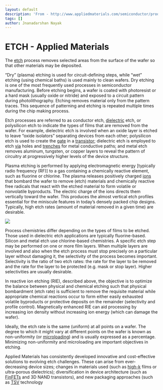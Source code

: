 ```yaml
---
layout: default
description: 'From - http://www.appliedmaterials.com/semiconductor/products/etch/info'
tags: []
author: Jnanadarshan Nayak
---
```


# ETCH - Applied Materials

The [etch](http://www.appliedmaterials.com/glossary#etch) process removes selected areas from the surface of the wafer so that other materials may be deposited.

“Dry” \(plasma\) etching is used for circuit-defining steps, while “wet” etching \(using chemical baths\) is used mainly to clean wafers. Dry etching is one of the most frequently used processes in semiconductor manufacturing. Before etching begins, a wafer is coated with photoresist or a hard mask \(usually oxide or nitride\) and exposed to a circuit pattern during photolithography. Etching removes material only from the pattern traces. This sequence of patterning and etching is repeated multiple times during the chip making process.

Etch processes are referred to as conductor etch, [dielectric](http://www.appliedmaterials.com/glossary#dielectric) etch, or polysilicon etch to indicate the types of films that are removed from the wafer. For example, dielectric etch is involved when an oxide layer is etched to leave “oxide isolators” separating devices from each other; polysilicon etch is used to create the [gate](http://www.appliedmaterials.com/glossary#gate) in a [transistor](http://www.appliedmaterials.com/glossary#transistor); dielectric etch is employed to etch [via](http://www.appliedmaterials.com/glossary#vias) holes and [trenches](http://www.appliedmaterials.com/glossary#trench) for metal conductive paths; and metal etch removes aluminum, tungsten, or copper layers to reveal the pattern of circuitry at progressively higher levels of the device structure.

Plasma etching is performed by applying electromagnetic energy \[typically radio frequency \(RF\)\] to a gas containing a chemically reactive element, such as fluorine or chlorine. The plasma releases positively charged [ions](http://www.appliedmaterials.com/glossary#ionization) that bombard the wafer to remove \(etch\) materials and chemically reactive free radicals that react with the etched material to form volatile or nonvolatile byproducts. The electric charge of the ions directs them vertically toward the wafer. This produces the almost vertical etch profiles essential for the miniscule features in today’s densely packed chip designs. Typically, high etch rates \(amount of material removed in a given time\) are desirable.

![](http://www.appliedmaterials.com/files/etching_process_v6.gif)

Process chemistries differ depending on the types of films to be etched. Those used in dielectric etch applications are typically fluorine-based. Silicon and metal etch use chlorine-based chemistries. A specific etch step may be performed on one or more film layers. When multiple layers are involved and also when the etch process must stop precisely on a particular layer without damaging it, the selectivity of the process becomes important. Selectivity is the ratio of two etch rates: the rate for the layer to be removed and the rate for the layer to be protected \(e.g. mask or stop layer\). Higher selectivities are usually desirable.

In reactive ion etching \(RIE\), described above, the objective is to optimize the balance between physical and chemical etching such that physical bombardment \(etch rate\) is sufficient to remove the requisite material while appropriate chemical reactions occur to form either easily exhausted volatile byproducts or protective deposits on the remainder \(selectivity and profile control\). Magnetically enhanced RIE can aid processing by increasing ion density without increasing ion energy \(which can damage the wafer\).

Ideally, the etch rate is the same \(uniform\) at all points on a wafer. The degree to which it might vary at different points on the wafer is known as non-uniformity \(or [microloading](http://www.appliedmaterials.com/glossary#microloading)\) and is usually expressed as a percentage. Minimizing non-uniformity and microloading are important objectives in etching.

Applied Materials has consistently developed innovative and cost-effective solutions to evolving etch challenges. These can arise from ever-decreasing device sizes; changes in materials used \(such as [high-k](http://www.appliedmaterials.com/glossary#k-value) films or ultra-porous dielectrics\); diversification in device architecture \(such as [FinFETs](http://www.appliedmaterials.com/glossary#finfet) and 3D NAND transistors\), and new packaging approaches \(such as [TSV](http://www.appliedmaterials.com/glossary#through-silicon_via) technology

